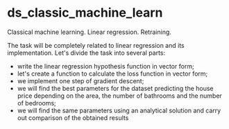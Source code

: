 # ds_classic_machine_learn
Classical machine learning. Linear regression. Retraining.

The task will be completely related to linear regression and its implementation. Let's divide the task into several parts:

- write the linear regression hypothesis function in vector form;
- let's create a function to calculate the loss function in vector form;
- we implement one step of gradient descent;
- we will find the best parameters for the dataset predicting the house price depending on the area, the number of bathrooms and the number of bedrooms;
- we will find the same parameters using an analytical solution and carry out comparison of the obtained results
